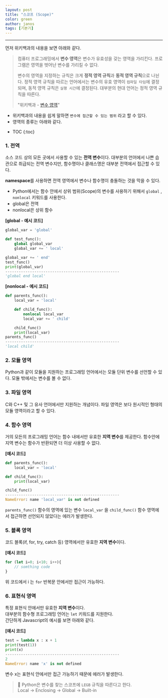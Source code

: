 ```yaml
---
layout: post
title: "스코프 (Scope)"
color: green
author: janos
tags: [기본기]
---
```


---

먼저 위키백과의 내용을 보면 아래와 같다.

> 컴퓨터 프로그래밍에서 **변수 영역**은 변수가 유효성을 갖는 영역을 가리킨다. 프로그램은 영역을 벗어난 변수를 가리킬 수 없다.
> 
> 변수의 영역을 지정하는 규칙은 크게 **정적 영역 규칙**과 **동적 영역 규칙**으로 나뉜다. 정적 영역 규칙을 따르는 언어에서는 변수의 유효 영역이 `컴파일 타임`에 결정되며, 동적 영역 규칙은 `실행 시간`에 결정된다. 대부분의 현대 언어는 정적 영역 규칙을 따른다.
> 
> "위키백과 - [변수 영역](https://ko.wikipedia.org/wiki/%EB%B3%80%EC%88%98_%EC%98%81%EC%97%AD)"

- 위키백과의 내용을 쉽게 말하면 `변수에 접근할 수 있는 범위` 라고 할 수 있다.
- 영역의 종류는 아래와 같다.

* TOC
{:toc}

### 1. 전역

소스 코드 상의 모든 곳에서 사용할 수 있는 **전역 변수**이다. 대부분의 언어에서 나쁜 습관으로 취급되는 전역 변수지만, 함수명이나 클래스명은 대부분 전역에서 접근할 수 있다.

**namespace**를 사용하면 전역 영역에서 변수나 함수명이 충돌하는 것을 막을 수 있다.

- Python에서는 함수 안에서 상위 범위(Scope)의 변수를 사용하기 위해서 `global` , `nonlocal` 키워드를 사용한다.
- global은 전역
- nonlocal은 상위 함수

**[global - 예시 코드]**

```python
global_var = 'global'

def test_func():
    global global_var
    global_var += ' local'

global_var += ' end'
test_func()
print(global_var)
---------------------------------------------------
'global end local'
```

**[nonlocal - 예시 코드]**

```python
def parents_func():
    local_var = 'local'

    def child_func():
        nonlocal local_var
        local_var += ' child'

    child_func()
    print(local_var)
parents_func()
---------------------------------------------------
'local child'
```

### 2. 모듈 영역

Python과 같이 모듈을 지원하는 프로그래밍 언어에서는 모듈 단위 변수를 선언할 수 있다. 모듈 밖에서는 변수를 볼 수 없다.

### 3. 파일 영역

C와 C++ 및 그 유사 언어에서만 지원하는 개념이다. 파일 영역은 보다 원시적인 형태의 모듈 영역이라고 할 수 있다.

### 4. 함수 영역

거의 모든의 프로그래밍 언어는 함수 내에서만 유효한 **지역 변수**를 제공한다. 함수안에 지역 변수는 함수가 반환되면 더 이상 사용할 수 없다.

**[예시 코드]**

```python
def parents_func():
    local_var = 'local'

def child_func():
    print(local_var)

child_func()
---------------------------------------------------
NameError: name 'local_var' is not defined
```

`parents_func()` 함수의 영역에 있는 변수 `local_var` 을 `child_func()` 함수 영역에서 접근하면 선언되지 않았다는 에러가 발생한다.

### 5. 블록 영역

코드 블록(if, for, try, catch 등) 영역에서만 유효한 **지역 변수**이다.

**[예시 코드]**

```jsx
for (let i=0; i<10; i++){
    // somthing code
}
```

위 코드에서 i 는 `for` 반복문 안에서만 접근이 가능하다.

### 6. 표현식 영역

특정 표현식 안에서만 유효한 **지역 변수**이다.  
대부분의 함수형 프로그래밍 언어는 `let` 키워드를 지원한다.  
간단하게 Javascript의 예시를 보면 아래와 같다.

**[예시 코드]**

```python
test = lambda x : x + 1
print(test(1))
print(x)
---------------------------------------------------
2
NameError: name 'x' is not defined
```

변수 x는 표현식 안에서만 접근 가능하기 때문에 에러가 발생한다.

> 📌 Python은 변수를 찾는 스코프에 `LEGB` 규칙을 따른다고 한다.  
> Local -> Enclosing -> Global -> Built-in